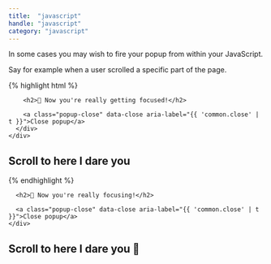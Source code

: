 ```yaml
---
title:  "javascript"
handle: "javascript"
category: "javascript"
---
```


In some cases you may wish to fire your popup from within your JavaScript.

Say for example when a user scrolled a specific part of the page.

{% highlight html %}
  <div class="popup overlay" id="scrollPopup">
    <div class="popup-inner">
      <div class="popup-content left">

        <h2>👏 Now you're really getting focused!</h2>

        <a class="popup-close" data-close aria-label="{{ 'common.close' | t }}">Close popup</a>
      </div>
    </div>
  </div>

  <h2 id="scrollTrigger">Scroll to here I dare you</h2>
  <script>
    // In this scenario we need to initialise our popup with JS
    var scrollPopup = new Focus('#scrollPopup');

    // Now scrollPopup has access to .hide .show and .toggle methods
    // The following js is use to detect how far we have scrolled.

    $(document).on('scroll load resize', function(){
      var docTop = ($(document).scrollTop() + $(window).height());
      var scrollTrigger = $('#scrollTrigger').offset().top;
      if( docTop > scrollTrigger ) {
        // Now we have scrolled far enough lets open the popup 🎉
        scrollPopup.show();
      }
    })
  </script>
{% endhighlight %}

<div class="popup overlay" id="scrollPopup">
  <div class="popup-inner">
    <div class="popup-content left">

      <h2>👏 Now you're really focusing!</h2>

      <a class="popup-close" data-close aria-label="{{ 'common.close' | t }}">Close popup</a>
    </div>
  </div>
</div>

<h2 id="scrollTrigger">Scroll to here I dare you 👻</h2>
<script>
  // In this scenario we need to initialise our popup with JS
  var scrollPopup = new Focus('#scrollPopup');

  // Now scrollPopup has access to .hide .show and .toggle methods
  // The following js is use to detect how far we have scrolled.

  $(document).on('scroll load resize', function(){
    var docTop = ($(document).scrollTop() + $(window).height());
    var scrollTrigger = $('#scrollTrigger').offset().top;
    if( docTop > scrollTrigger ) {
      // Now we have scrolled far enough lets open the popup
      scrollPopup.show();
    }
  })
</script>
